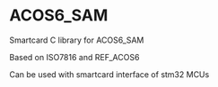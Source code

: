 # ACOS6_SAM

Smartcard C library for ACOS6_SAM

Based on ISO7816 and REF_ACOS6

Can be used with smartcard interface of stm32 MCUs
